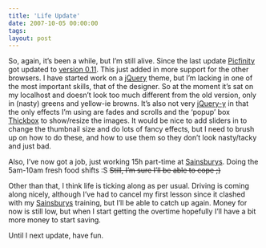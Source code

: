 ```yaml
---
title: 'Life Update'
date: 2007-10-05 00:00:00 
tags: 
layout: post
---
```

So, again, it’s been a while, but I’m still alive. Since the last update [Picfinity](http://sourceforge.net/projects/picfinity/) got updated to [version 0.11](http://sourceforge.net/forum/forum.php?forum_id=731538). This just added in more support for the other browsers. I have started work on a [jQuery](http://jquery.com/) theme, but I’m lacking in one of the most important skills, that of the designer. So at the moment it’s sat on my localhost and doesn’t look too much different from the old version, only in (nasty) greens and yellow-ie browns. It’s also not very [jQuery-y](http://jquery.com/) in that the only effects I’m using are fades and scrolls and the ‘popup’ box [Thickbox](http://jquery.com/demo/thickbox/) to show/resize the images. It would be nice to add sliders in to change the thumbnail size and do lots of fancy effects, but I need to brush up on how to do these, and how to use them so they don’t look nasty/tacky and just bad.

Also, I’ve now got a job, just working 15h part-time at [Sainsburys](http://sainsburys.co.uk/). Doing the 5am-10am fresh food shifts :S ~~Still, I’m sure I’ll be able to cope ;)~~

Other than that, I think life is ticking along as per usual. Driving is coming along nicely, although I’ve had to cancel my first lesson since it clashed with my [Sainsburys](http://sainsburys.co.uk/) training, but I’ll be able to catch up again. Money for now is still low, but when I start getting the overtime hopefully I’ll have a bit more money to start saving.

Until I next update, have fun.
